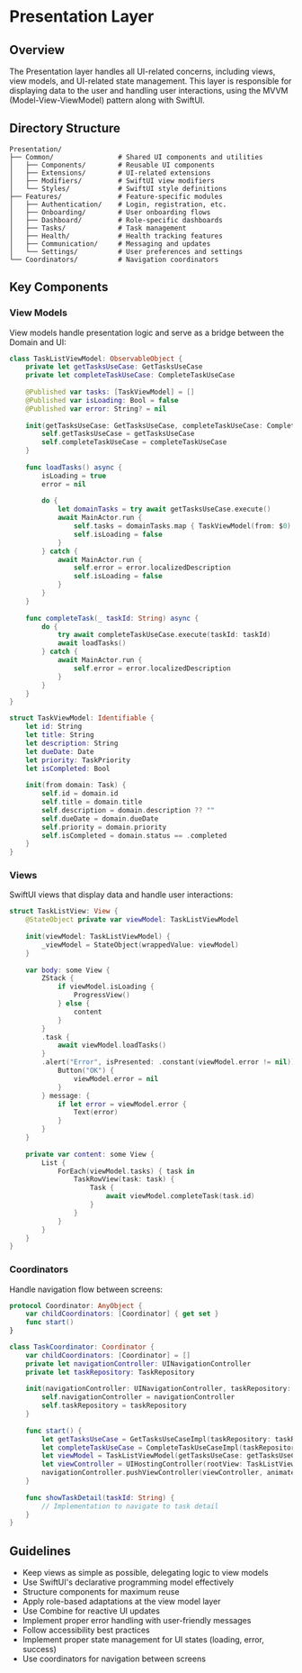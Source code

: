 <!--
Date: April 17, 2025
Purpose: README for Presentation layer implementation in CareSupport iOS app
Contains: Overview, organization, and guidelines for the Presentation layer
-->

# Presentation Layer

## Overview

The Presentation layer handles all UI-related concerns, including views, view models, and UI-related state management. This layer is responsible for displaying data to the user and handling user interactions, using the MVVM (Model-View-ViewModel) pattern along with SwiftUI.

## Directory Structure

```
Presentation/
├── Common/                # Shared UI components and utilities
│   ├── Components/        # Reusable UI components
│   ├── Extensions/        # UI-related extensions
│   ├── Modifiers/         # SwiftUI view modifiers
│   └── Styles/            # SwiftUI style definitions
├── Features/              # Feature-specific modules
│   ├── Authentication/    # Login, registration, etc.
│   ├── Onboarding/        # User onboarding flows
│   ├── Dashboard/         # Role-specific dashboards
│   ├── Tasks/             # Task management
│   ├── Health/            # Health tracking features
│   ├── Communication/     # Messaging and updates
│   └── Settings/          # User preferences and settings
└── Coordinators/          # Navigation coordinators
```

## Key Components

### View Models

View models handle presentation logic and serve as a bridge between the Domain and UI:

```swift
class TaskListViewModel: ObservableObject {
    private let getTasksUseCase: GetTasksUseCase
    private let completeTaskUseCase: CompleteTaskUseCase
    
    @Published var tasks: [TaskViewModel] = []
    @Published var isLoading: Bool = false
    @Published var error: String? = nil
    
    init(getTasksUseCase: GetTasksUseCase, completeTaskUseCase: CompleteTaskUseCase) {
        self.getTasksUseCase = getTasksUseCase
        self.completeTaskUseCase = completeTaskUseCase
    }
    
    func loadTasks() async {
        isLoading = true
        error = nil
        
        do {
            let domainTasks = try await getTasksUseCase.execute()
            await MainActor.run {
                self.tasks = domainTasks.map { TaskViewModel(from: $0) }
                self.isLoading = false
            }
        } catch {
            await MainActor.run {
                self.error = error.localizedDescription
                self.isLoading = false
            }
        }
    }
    
    func completeTask(_ taskId: String) async {
        do {
            try await completeTaskUseCase.execute(taskId: taskId)
            await loadTasks()
        } catch {
            await MainActor.run {
                self.error = error.localizedDescription
            }
        }
    }
}

struct TaskViewModel: Identifiable {
    let id: String
    let title: String
    let description: String
    let dueDate: Date
    let priority: TaskPriority
    let isCompleted: Bool
    
    init(from domain: Task) {
        self.id = domain.id
        self.title = domain.title
        self.description = domain.description ?? ""
        self.dueDate = domain.dueDate
        self.priority = domain.priority
        self.isCompleted = domain.status == .completed
    }
}
```

### Views

SwiftUI views that display data and handle user interactions:

```swift
struct TaskListView: View {
    @StateObject private var viewModel: TaskListViewModel
    
    init(viewModel: TaskListViewModel) {
        _viewModel = StateObject(wrappedValue: viewModel)
    }
    
    var body: some View {
        ZStack {
            if viewModel.isLoading {
                ProgressView()
            } else {
                content
            }
        }
        .task {
            await viewModel.loadTasks()
        }
        .alert("Error", isPresented: .constant(viewModel.error != nil)) {
            Button("OK") {
                viewModel.error = nil
            }
        } message: {
            if let error = viewModel.error {
                Text(error)
            }
        }
    }
    
    private var content: some View {
        List {
            ForEach(viewModel.tasks) { task in
                TaskRowView(task: task) {
                    Task {
                        await viewModel.completeTask(task.id)
                    }
                }
            }
        }
    }
}
```

### Coordinators

Handle navigation flow between screens:

```swift
protocol Coordinator: AnyObject {
    var childCoordinators: [Coordinator] { get set }
    func start()
}

class TaskCoordinator: Coordinator {
    var childCoordinators: [Coordinator] = []
    private let navigationController: UINavigationController
    private let taskRepository: TaskRepository
    
    init(navigationController: UINavigationController, taskRepository: TaskRepository) {
        self.navigationController = navigationController
        self.taskRepository = taskRepository
    }
    
    func start() {
        let getTasksUseCase = GetTasksUseCaseImpl(taskRepository: taskRepository)
        let completeTaskUseCase = CompleteTaskUseCaseImpl(taskRepository: taskRepository)
        let viewModel = TaskListViewModel(getTasksUseCase: getTasksUseCase, completeTaskUseCase: completeTaskUseCase)
        let viewController = UIHostingController(rootView: TaskListView(viewModel: viewModel))
        navigationController.pushViewController(viewController, animated: true)
    }
    
    func showTaskDetail(taskId: String) {
        // Implementation to navigate to task detail
    }
}
```

## Guidelines

- Keep views as simple as possible, delegating logic to view models
- Use SwiftUI's declarative programming model effectively
- Structure components for maximum reuse
- Apply role-based adaptations at the view model layer
- Use Combine for reactive UI updates
- Implement proper error handling with user-friendly messages
- Follow accessibility best practices
- Implement proper state management for UI states (loading, error, success)
- Use coordinators for navigation between screens
